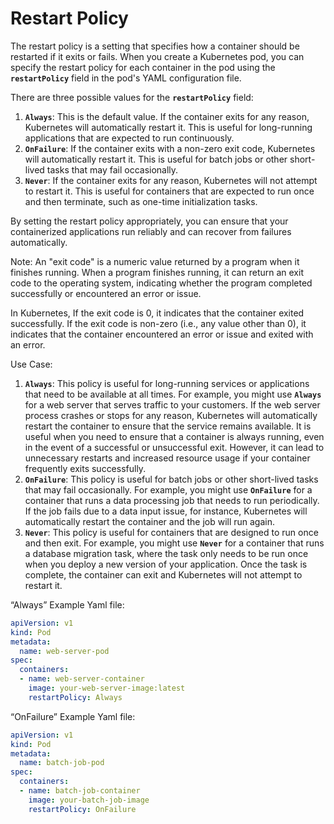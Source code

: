 # Restart Policy

The restart policy is a setting that specifies how a container should be restarted if it exits or fails. When you create a Kubernetes pod, you can specify the restart policy for each container in the pod using the **`restartPolicy`** field in the pod's YAML configuration file.

There are three possible values for the **`restartPolicy`** field:

1. **`Always`**: This is the default value. If the container exits for any reason, Kubernetes will automatically restart it. This is useful for long-running applications that are expected to run continuously.
2. **`OnFailure`**: If the container exits with a non-zero exit code, Kubernetes will automatically restart it. This is useful for batch jobs or other short-lived tasks that may fail occasionally.
3. **`Never`**: If the container exits for any reason, Kubernetes will not attempt to restart it. This is useful for containers that are expected to run once and then terminate, such as one-time initialization tasks.

By setting the restart policy appropriately, you can ensure that your containerized applications run reliably and can recover from failures automatically.

Note: An "exit code" is a numeric value returned by a program when it finishes running. When a program finishes running, it can return an exit code to the operating system, indicating whether the program completed successfully or encountered an error or issue.

In Kubernetes, If the exit code is 0, it indicates that the container exited successfully. If the exit code is non-zero (i.e., any value other than 0), it indicates that the container encountered an error or issue and exited with an error.

Use Case:

1. **`Always`**: This policy is useful for long-running services or applications that need to be available at all times. For example, you might use **`Always`** for a web server that serves traffic to your customers. If the web server process crashes or stops for any reason, Kubernetes will automatically restart the container to ensure that the service remains available. It is useful when you need to ensure that a container is always running, even in the event of a successful or unsuccessful exit. However, it can lead to unnecessary restarts and increased resource usage if your container frequently exits successfully.
2. **`OnFailure`**: This policy is useful for batch jobs or other short-lived tasks that may fail occasionally. For example, you might use **`OnFailure`** for a container that runs a data processing job that needs to run periodically. If the job fails due to a data input issue, for instance, Kubernetes will automatically restart the container and the job will run again.
3. **`Never`**: This policy is useful for containers that are designed to run once and then exit. For example, you might use **`Never`** for a container that runs a database migration task, where the task only needs to be run once when you deploy a new version of your application. Once the task is complete, the container can exit and Kubernetes will not attempt to restart it.

“Always” Example Yaml file:

```yaml
apiVersion: v1
kind: Pod
metadata:
  name: web-server-pod
spec:
  containers:
  - name: web-server-container
    image: your-web-server-image:latest
    restartPolicy: Always
```

“OnFailure” Example Yaml file:

```yaml
apiVersion: v1
kind: Pod
metadata:
  name: batch-job-pod
spec:
  containers:
  - name: batch-job-container
    image: your-batch-job-image
    restartPolicy: OnFailure
```